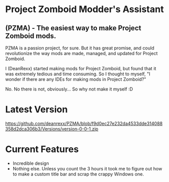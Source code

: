 # Project Zomboid Modder's Assistant

## (PZMA) - The easiest way to make Project Zomboid mods.

PZMA is a passion project, for sure. But it has great promise, and could revolutionize the way
mods are made, managed, and updated for Project Zomboid.

I (DeanRexx) started making mods for Project Zomboid, but found that it was extremely tedious and
time consuming. So I thought to myself, "I wonder if there are any IDEs for making mods in Project Zomboid?"

No. No there is not, obviously... So why not make it myself :D

# Latest Version

https://github.com/deanrexx/PZMA/blob/f9d0ec27e232da4533dde314088358d2dca306b3/Versions/version-0-0-1.zip

# Current Features

* Incredible design
* Nothing else. Unless you count the 3 hours it took me to figure out how to make a custom title bar and scrap the crappy Windows one.
